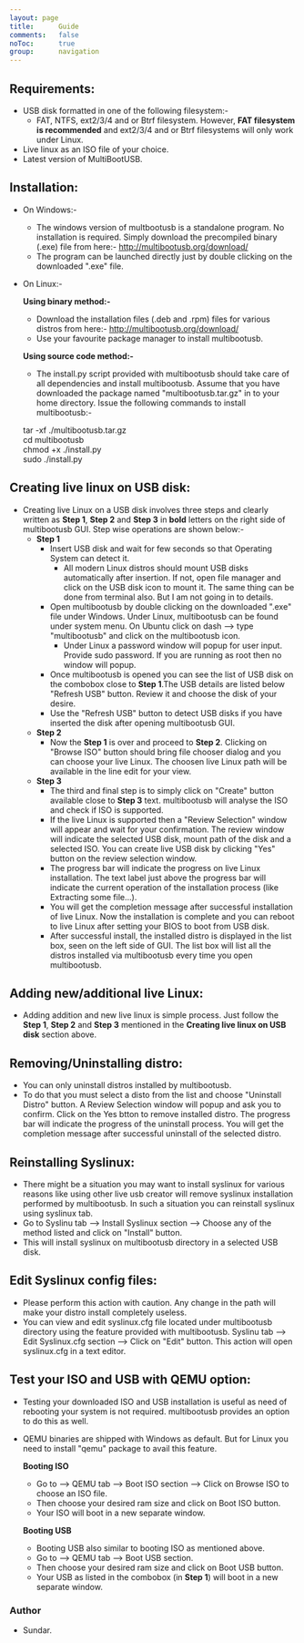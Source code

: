 ```yaml
---
layout: page
title:      Guide
comments:   false
noToc:      true
group:      navigation
---
```


## Requirements:

* USB disk formatted in one of the following filesystem:-
    * FAT, NTFS, ext2/3/4 and or Btrf filesystem. However, **FAT filesystem is recommended** and ext2/3/4 and or Btrf 
    filesystems will only work under Linux.
* Live linux as an ISO file of your choice.
* Latest version of MultiBootUSB.

## Installation:

* On Windows:-
    * The windows version of multbootusb is a standalone program. No installation is required. Simply download the 
    precompiled binary (.exe) file from here:-
     http://multibootusb.org/download/
     * The program can be launched directly just by double clicking on the downloaded ".exe" file.

* On Linux:-

    **Using binary method:-**
    
    * Download the installation files (.deb and .rpm) files for various distros from here:-
    http://multibootusb.org/download/
    * Use your favourite package manager to install multibootusb.
    
    **Using source code method:-**
    
    * The install.py script provided with multibootusb should take care of all dependencies and install multibootusb.
    Assume that you have downloaded the package named "multibootusb.tar.gz" in to your home directory.
    Issue the following commands to install multibootusb:-

    tar -xf ./multibootusb.tar.gz    
    cd multibootusb    
    chmod +x ./install.py    
    sudo ./install.py    
    

## Creating live linux on USB disk:

* Creating live Linux on a USB disk involves three steps and clearly written as **Step 1**, **Step 2** and **Step 3** in 
**bold** letters on the right side of multibootusb GUI. Step wise operations are shown below:- 
    * **Step 1**
        * Insert USB disk and wait for few seconds so that Operating System can detect it.
            * All modern Linux distros should mount USB disks automatically after insertion. If not, open file manager and 
            click on the USB disk icon to mount it. The same thing can be done from terminal also. But I am not going in to details.
        * Open multibootusb by double clicking on the downloaded ".exe" file under Windows. Under Linux, multibootusb can 
        be found under system menu. On Ubuntu click on dash --> type "multibootusb" and click on the multibootusb icon.
            * Under Linux a password window will popup for user input. Provide sudo password. If you are running as root 
            then no window will popup.
        * Once multibootusb is opened you can see the list of USB disk on the combobox close to **Step 1**.The USB details are listed 
        below "Refresh USB" button. Review it and choose the disk of your desire.
        * Use the "Refresh USB" button to detect USB disks if you have inserted the disk after opening multibootusb GUI.
    * **Step 2**
        * Now the **Step 1** is over and proceed to **Step 2**. Clicking on "Browse ISO" button should bring file chooser dialog 
        and you can choose your live Linux. The choosen live Linux path will be available in the line edit for your view.
    * **Step 3**
        * The third and final step is to simply click on "Create" button available close to **Step 3** text. multibootusb will 
         analyse the ISO and check if ISO is supported. 
        * If the live Linux is supported then a "Review Selection" window will appear and wait for your confirmation. 
        The review window will indicate the selected USB disk, mount path of the disk and a selected ISO. You can create 
        live USB disk by clicking "Yes" button on the review selection window.
        * The progress bar will indicate the progress on live Linux installation. The text label just above the progress bar 
        will indicate the current operation of the installation process (like Extracting some file...).
        * You will get the completion message after successful installation of live Linux. Now the installation is 
        complete and you can reboot to live Linux after setting your BIOS to boot from USB disk.
        * After successful install, the installed distro is displayed in the list box, seen on the left side of GUI. 
        The list box will list all the distros installed via multibootusb every time you open multibootusb. 

## Adding new/additional live Linux:
* Adding addition and new live linux is simple process. Just follow the **Step 1**, **Step 2** and **Step 3** mentioned in the
     **Creating live linux on USB disk** section above. 

## Removing/Uninstalling distro:
* You can only uninstall distros installed by multibootusb. 
* To do that you must select a disto from the list and choose "Uninstall Distro" button. A Review Selection window will 
popup and ask you to confirm. Click on the Yes btton to remove installed distro. The progress bar will indicate the 
progress of the uninstall process. You will get the completion message after successful uninstall of the selected distro.
 
## Reinstalling Syslinux:
* There might be a situation you may want to install syslinux for various reasons like using other live usb creator will 
remove syslinux installation performed by multibootusb. In such a situation you can reinstall syslinux using syslinux tab.
* Go to Syslinu tab --> Install Syslinux section --> Choose any of the method listed and click on "Install" button.
* This will install syslinux on multibootusb directory in a selected USB disk.

## Edit Syslinux config files:
 * Please perform this action with caution. Any change in the path will make your distro install completely useless. 
 * You can view and edit syslinux.cfg file located under multibootusb directory using the feature provided with multibootusb.
    Syslinu tab --> Edit Syslinux.cfg section --> Click on "Edit" button. This action will open syslinux.cfg in a text editor.
    
## Test your ISO and USB with QEMU option:
 * Testing your downloaded ISO and USB installation is useful as need of rebooting your system is not required. multibootusb provides 
 an option to do this as well. 
 * QEMU binaries are shipped with Windows as default. But for Linux you need to install "qemu" package to avail this feature.  
  
    **Booting ISO**
     
     * Go to --> QEMU tab --> Boot ISO section --> Click on Browse ISO to choose an ISO file.
     * Then choose your desired ram size and click on Boot ISO button.
     * Your ISO will boot in a new separate window. 
      
    **Booting USB**
     
     * Booting USB also similar to booting ISO as mentioned above. 
     * Go to --> QEMU tab --> Boot USB section.
     * Then choose your desired ram size and click on Boot USB button.
     * Your USB as listed in the combobox (in **Step 1**) will boot in a new separate window. 

### Author
 * Sundar.